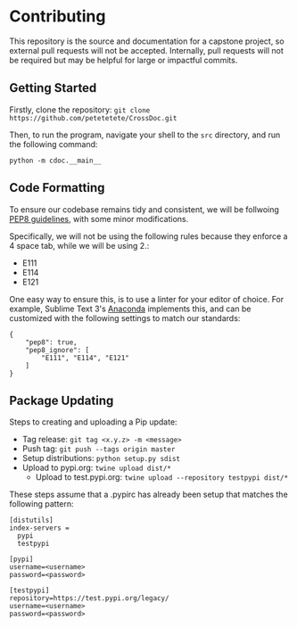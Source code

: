 # Contributing

This repository is the source and documentation for a capstone project, so external pull requests will not be accepted. Internally, pull requests will not be required but may be helpful for large or impactful commits.


## Getting Started

Firstly, clone the repository: `git clone https://github.com/petetetete/CrossDoc.git`

Then, to run the program, navigate your shell to the `src` directory, and run the following command:

`python -m cdoc.__main__`


## Code Formatting

To ensure our codebase remains tidy and consistent, we will be follwoing [PEP8 guidelines](https://www.python.org/dev/peps/pep-0008/), with some minor modifications.

Specifically, we will not be using the following rules because they enforce a 4 space tab, while we will be using 2.:

* E111
* E114
* E121

One easy way to ensure this, is to use a linter for your editor of choice. For example, Sublime Text 3's [Anaconda](http://damnwidget.github.io/anaconda/IDE/) implements this, and can be customized with the following settings to match our standards:

```
{
    "pep8": true,
    "pep8_ignore": [
        "E111", "E114", "E121"
    ]
}
```


## Package Updating

Steps to creating and uploading a Pip update:

* Tag release: `git tag <x.y.z> -m <message>`
* Push tag: `git push --tags origin master`
* Setup distributions: `python setup.py sdist`
* Upload to pypi.org: `twine upload dist/*`
    * Upload to test.pypi.org: `twine upload --repository testpypi dist/*`

These steps assume that a .pypirc has already been setup that matches the following pattern:

```
[distutils]
index-servers =
  pypi
  testpypi

[pypi]
username=<username>
password=<password>

[testpypi]
repository=https://test.pypi.org/legacy/
username=<username>
password=<password>
```
